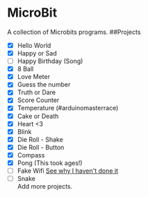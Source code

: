 # MicroBit
A collection of Microbits programs.
##Projects
- [x] Hello World
- [x] Happy or Sad
- [ ] Happy Birthday (Song)
- [x] 8 Ball
- [x] Love Meter
- [x] Guess the number
- [x] Truth or Dare
- [x] Score Counter
- [x] Temperature (#arduinomasterrace)
- [x] Cake or Death
- [x] Heart <3
- [x] Blink
- [x] Die Roll - Shake
- [x] Die Roll - Button
- [x] Compass
- [x] Pong (This took ages!)
- [ ] Fake Wifi [See why I haven't done it](https://twitter.com/ThorinDev/status/719518261205995522)
- [ ] Snake  
Add more projects.
